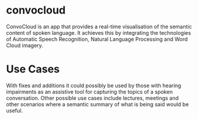 # convocloud

ConvoCloud is an app that provides a real-time visualisation of the semantic content of spoken language. It achieves this by integrating the technologies of Automatic Speech Recognition, Natural Language Processing and Word Cloud imagery.

# Use Cases

With fixes and additions it could possibly be used by those with hearing impairments as an assistive tool for capturing the topics of a spoken conversation. Other possible use cases include lectures, meetings and other scenarios where a semantic summary of what is being said would be useful. 
